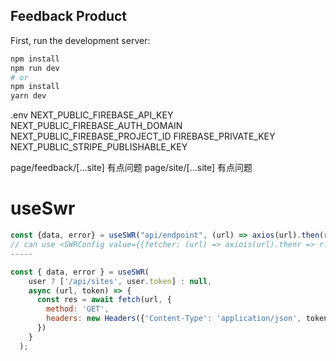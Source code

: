 ## Feedback Product

First, run the development server:

```bash
npm install
npm run dev
# or
npm install
yarn dev
```

.env
NEXT_PUBLIC_FIREBASE_API_KEY
NEXT_PUBLIC_FIREBASE_AUTH_DOMAIN
NEXT_PUBLIC_FIREBASE_PROJECT_ID
FIREBASE_PRIVATE_KEY
NEXT_PUBLIC_STRIPE_PUBLISHABLE_KEY



page/feedback/[...site] 有点问题
page/site/[...site] 有点问题


#  useSwr
```javascript
const {data, error} = useSWR("api/endpoint", (url) => axios(url).then(r => r.data));
// can use <SWRConfig value={{fetcher: (url) => axiois(url).thenr => r.data}}>  </SWRConfig>
-----

const { data, error } = useSWR(
    user ? ['/api/sites', user.token] : null,
    async (url, token) => {
      const res = await fetch(url, {
        method: 'GET',
        headers: new Headers({'Content-Type': 'application/json', token}),
      })
    }
  );



```